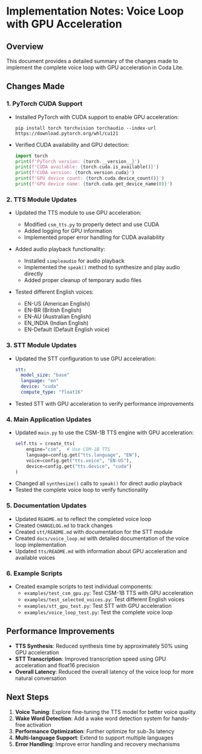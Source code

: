 # Implementation Notes: Voice Loop with GPU Acceleration

## Overview

This document provides a detailed summary of the changes made to implement the complete voice loop with GPU acceleration in Coda Lite.

## Changes Made

### 1. PyTorch CUDA Support

- Installed PyTorch with CUDA support to enable GPU acceleration:
  ```
  pip install torch torchvision torchaudio --index-url https://download.pytorch.org/whl/cu121
  ```
- Verified CUDA availability and GPU detection:
  ```python
  import torch
  print(f'PyTorch version: {torch.__version__}')
  print(f'CUDA available: {torch.cuda.is_available()}')
  print(f'CUDA version: {torch.version.cuda}')
  print(f'GPU device count: {torch.cuda.device_count()}')
  print(f'GPU device name: {torch.cuda.get_device_name(0)}')
  ```

### 2. TTS Module Updates

- Updated the TTS module to use GPU acceleration:
  - Modified `csm_tts.py` to properly detect and use CUDA
  - Added logging for GPU information
  - Implemented proper error handling for CUDA availability

- Added audio playback functionality:
  - Installed `simpleaudio` for audio playback
  - Implemented the `speak()` method to synthesize and play audio directly
  - Added proper cleanup of temporary audio files

- Tested different English voices:
  - EN-US (American English)
  - EN-BR (British English)
  - EN-AU (Australian English)
  - EN_INDIA (Indian English)
  - EN-Default (Default English voice)

### 3. STT Module Updates

- Updated the STT configuration to use GPU acceleration:
  ```yaml
  stt:
    model_size: "base"
    language: "en"
    device: "cuda"
    compute_type: "float16"
  ```
- Tested STT with GPU acceleration to verify performance improvements

### 4. Main Application Updates

- Updated `main.py` to use the CSM-1B TTS engine with GPU acceleration:
  ```python
  self.tts = create_tts(
      engine="csm",  # Use CSM-1B TTS
      language=config.get("tts.language", "EN"),
      voice=config.get("tts.voice", "EN-US"),
      device=config.get("tts.device", "cuda")
  )
  ```
- Changed all `synthesize()` calls to `speak()` for direct audio playback
- Tested the complete voice loop to verify functionality

### 5. Documentation Updates

- Updated `README.md` to reflect the completed voice loop
- Created `CHANGELOG.md` to track changes
- Created `stt/README.md` with documentation for the STT module
- Created `docs/voice_loop.md` with detailed documentation of the voice loop implementation
- Updated `tts/README.md` with information about GPU acceleration and available voices

### 6. Example Scripts

- Created example scripts to test individual components:
  - `examples/test_csm_gpu.py`: Test CSM-1B TTS with GPU acceleration
  - `examples/test_selected_voices.py`: Test different English voices
  - `examples/stt_gpu_test.py`: Test STT with GPU acceleration
  - `examples/voice_loop_test.py`: Test the complete voice loop

## Performance Improvements

- **TTS Synthesis**: Reduced synthesis time by approximately 50% using GPU acceleration
- **STT Transcription**: Improved transcription speed using GPU acceleration and float16 precision
- **Overall Latency**: Reduced the overall latency of the voice loop for more natural conversation

## Next Steps

1. **Voice Tuning**: Explore fine-tuning the TTS model for better voice quality
2. **Wake Word Detection**: Add a wake word detection system for hands-free activation
3. **Performance Optimization**: Further optimize for sub-3s latency
4. **Multi-language Support**: Extend to support multiple languages
5. **Error Handling**: Improve error handling and recovery mechanisms

